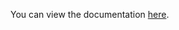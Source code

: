You can view the documentation [here](https://docs.google.com/document/d/14lIhO4gP_HTQUHYZe6wxTzPrK3Qwhrm5/edit?usp=sharing&ouid=103426908527763656540&rtpof=true&sd=true).
